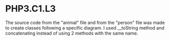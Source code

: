 # PHP3.C1.L3

The source code from the "animal" file and from the "person" file was made to create classes
following a specific diagram. I used __toString method and concatenating 
instead of using 2 methods with the same name. 